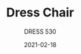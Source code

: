 ---
designer: "Pedrali R&D"
description: "The%20Dress%20seating%20collection%20is%20simple%20and%20well-made.%20Chair%20with%20upholstered%20shell%20in%20flexible%20expanding%20polyurethane%20and%20solid%20oak%20tapered%20legs%20with%20metal%20core."
image_primary: "img/Dress_530_01_zoom.jpg"
image_secondary: "img/Dress_530_02_zoom.jpg"
manufacturer: "Pedrali"
href: "https://www.pedrali.it/en/products/catalog/Chair-DRESS-530/"
subtitle: "DRESS 530"
tags: 
  - "Pedrali"
  - "Chairs"
title: "Dress Chair"
category: "Chairs"
slug: "/manufacturers/pedrali/chairs/pedrali-r-d-dress-chair"
date: "2021-02-18"
---